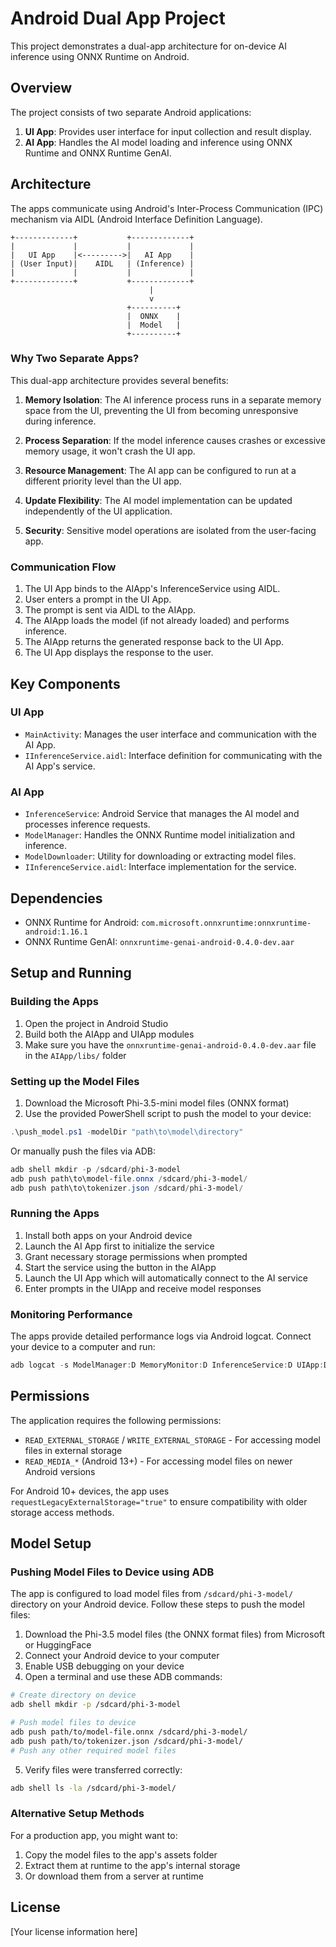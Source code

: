 # Android Dual App Project

This project demonstrates a dual-app architecture for on-device AI inference using ONNX Runtime on Android.

## Overview

The project consists of two separate Android applications:

1. **UI App**: Provides user interface for input collection and result display.
2. **AI App**: Handles the AI model loading and inference using ONNX Runtime and ONNX Runtime GenAI.

## Architecture

The apps communicate using Android's Inter-Process Communication (IPC) mechanism via AIDL (Android Interface Definition Language).

```
+-------------+           +-------------+
|             |           |             |
|   UI App    |<--------->|   AI App    |
| (User Input)|    AIDL   | (Inference) |
|             |           |             |
+-------------+           +-------------+
                               |
                               v
                          +----------+
                          |  ONNX    |
                          |  Model   |
                          +----------+
```

### Why Two Separate Apps?

This dual-app architecture provides several benefits:

1. **Memory Isolation**: The AI inference process runs in a separate memory space from the UI, preventing the UI from becoming unresponsive during inference.

2. **Process Separation**: If the model inference causes crashes or excessive memory usage, it won't crash the UI app.

3. **Resource Management**: The AI app can be configured to run at a different priority level than the UI app.

4. **Update Flexibility**: The AI model implementation can be updated independently of the UI application.

5. **Security**: Sensitive model operations are isolated from the user-facing app.

### Communication Flow

1. The UI App binds to the AIApp's InferenceService using AIDL.
2. User enters a prompt in the UI App.
3. The prompt is sent via AIDL to the AIApp.
4. The AIApp loads the model (if not already loaded) and performs inference.
5. The AIApp returns the generated response back to the UI App.
6. The UI App displays the response to the user.

## Key Components

### UI App

- `MainActivity`: Manages the user interface and communication with the AI App.
- `IInferenceService.aidl`: Interface definition for communicating with the AI App's service.

### AI App

- `InferenceService`: Android Service that manages the AI model and processes inference requests.
- `ModelManager`: Handles the ONNX Runtime model initialization and inference.
- `ModelDownloader`: Utility for downloading or extracting model files.
- `IInferenceService.aidl`: Interface implementation for the service.

## Dependencies

- ONNX Runtime for Android: `com.microsoft.onnxruntime:onnxruntime-android:1.16.1`
- ONNX Runtime GenAI: `onnxruntime-genai-android-0.4.0-dev.aar`

## Setup and Running

### Building the Apps

1. Open the project in Android Studio
2. Build both the AIApp and UIApp modules
3. Make sure you have the `onnxruntime-genai-android-0.4.0-dev.aar` file in the `AIApp/libs/` folder

### Setting up the Model Files

1. Download the Microsoft Phi-3.5-mini model files (ONNX format)
2. Use the provided PowerShell script to push the model to your device:

```powershell
.\push_model.ps1 -modelDir "path\to\model\directory"
```

Or manually push the files via ADB:

```powershell
adb shell mkdir -p /sdcard/phi-3-model
adb push path\to\model-file.onnx /sdcard/phi-3-model/
adb push path\to\tokenizer.json /sdcard/phi-3-model/
```

### Running the Apps

1. Install both apps on your Android device
2. Launch the AI App first to initialize the service
3. Grant necessary storage permissions when prompted
4. Start the service using the button in the AIApp
5. Launch the UI App which will automatically connect to the AI service
6. Enter prompts in the UIApp and receive model responses

### Monitoring Performance

The apps provide detailed performance logs via Android logcat. Connect your device to a computer and run:

```powershell
adb logcat -s ModelManager:D MemoryMonitor:D InferenceService:D UIApp:D
```

## Permissions

The application requires the following permissions:

- `READ_EXTERNAL_STORAGE` / `WRITE_EXTERNAL_STORAGE` - For accessing model files in external storage
- `READ_MEDIA_*` (Android 13+) - For accessing model files on newer Android versions

For Android 10+ devices, the app uses `requestLegacyExternalStorage="true"` to ensure compatibility with older storage access methods.

## Model Setup

### Pushing Model Files to Device using ADB

The app is configured to load model files from `/sdcard/phi-3-model/` directory on your Android device. Follow these steps to push the model files:

1. Download the Phi-3.5 model files (the ONNX format files) from Microsoft or HuggingFace
2. Connect your Android device to your computer
3. Enable USB debugging on your device
4. Open a terminal and use these ADB commands:

```bash
# Create directory on device
adb shell mkdir -p /sdcard/phi-3-model

# Push model files to device
adb push path/to/model-file.onnx /sdcard/phi-3-model/
adb push path/to/tokenizer.json /sdcard/phi-3-model/
# Push any other required model files
```

5. Verify files were transferred correctly:
```bash
adb shell ls -la /sdcard/phi-3-model/
```

### Alternative Setup Methods

For a production app, you might want to:
1. Copy the model files to the app's assets folder
2. Extract them at runtime to the app's internal storage
3. Or download them from a server at runtime

## License

[Your license information here]
